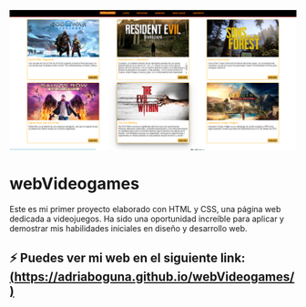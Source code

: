 <p align="center">
  <img src=https://github.com/AdriaBoguna/webVideogames/blob/main/SRC/wg.png />
</p>

# webVideogames
Este es mi primer proyecto elaborado con HTML y CSS, una página web dedicada a videojuegos. Ha sido una oportunidad increíble para aplicar y demostrar mis habilidades iniciales en diseño y desarrollo web.

⚡ Puedes ver mi web en el siguiente link: [(https://adriaboguna.github.io/webVideogames/)](https://adriaboguna.github.io/webVideogames/)
---
